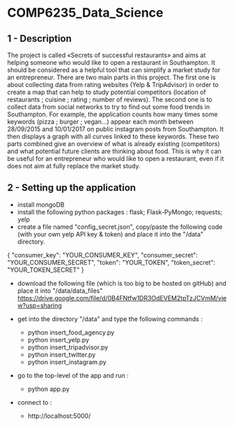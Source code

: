 # COMP6235_Data_Science
## 1 - Description
The project is called «Secrets of successful restaurants» and aims at helping someone who would like to open a restaurant in Southampton. It should be considered as a helpful tool that can simplify a market study for an entrepreneur.
There are two main parts in this project. The first one is about collecting data from rating websites (Yelp & TripAdvisor) in order to create a map that can help to study potential competitors (location of restaurants ; cuisine ; rating ; number of reviews). The second one is to collect data from social networks to try to find out some food trends in Southampton. For example, the application counts how many times some keywords (pizza ; burger ; vegan...) appear each month between 28/09/2015 and 10/01/2017 on public instagram posts from Southampton. It then displays a graph with all curves linked to these keywords.
These two parts combined give an overview of what is already existing (competitors) and what potential future clients are thinking about food. This is why it can be useful for an entrepreneur who would like to open a restaurant, even if it does not aim at fully replace the market study.

## 2 - Setting up the application
* install mongoDB
* install the following python packages : flask; Flask-PyMongo; requests; yelp
* create a file named "config_secret.json", copy/paste the following code (with your own yelp API key & token) and place it into the "/data" directory.

{
    "consumer_key": "YOUR_CONSUMER_KEY",
    "consumer_secret": "YOUR_CONSUMER_SECRET",
    "token": "YOUR_TOKEN",
    "token_secret": "YOUR_TOKEN_SECRET"
}
* download the following file (which is too big to be hosted on gitHub) and place it into "/data/data_files"
https://drive.google.com/file/d/0B4FNtfw1DR3OdEVEM2tpTzJCVmM/view?usp=sharing
* get into the directory "/data" and type the following commands :
  * python insert_food_agency.py
  * python insert_yelp.py
  * python insert_tripadvisor.py
  * python insert_twitter.py
  * python insert_instagram.py

* go to the top-level of the app and run :
  * python app.py

* connect to :
  * http://localhost:5000/
